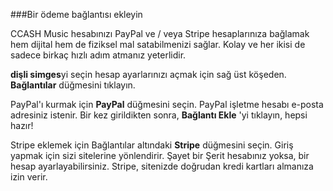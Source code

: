 ###Bir ödeme bağlantısı ekleyin


CCASH Music hesabınızı PayPal ve / veya Stripe hesaplarınıza bağlamak hem dijital hem de fiziksel mal satabilmenizi sağlar. Kolay ve her ikisi de sadece birkaç hızlı adım atmanız yeterlidir.

**dişli simges**yi seçin <i class="icon icon-cog"></i> hesap ayarlarınızı açmak için sağ üst köşeden. **Bağlantılar** düğmesini tıklayın.

PayPal'ı kurmak için **PayPal** düğmesini seçin. PayPal işletme hesabı e-posta adresiniz istenir. Bir kez girildikten sonra, **Bağlantı Ekle** 'yi tıklayın, hepsi hazır!

Stripe eklemek için Bağlantılar altındaki **Stripe** düğmesini seçin. Giriş yapmak için sizi sitelerine yönlendirir. Şayet bir Şerit hesabınız yoksa, bir hesap ayarlayabilirsiniz. Stripe, sitenizde doğrudan kredi kartları almanıza izin verir.
